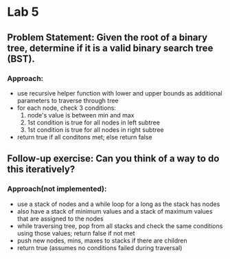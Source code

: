 # Lab 5

## Problem Statement: Given the root of a binary tree, determine if it is a valid binary search tree (BST).

### Approach:
- use recursive helper function with lower and upper bounds as additional parameters to traverse through tree
- for each node, check 3 conditions:
    1. node's value is between min and max
    2. 1st condition is true for all nodes in left subtree
    3. 1st condition is true for all nodes in right subtree
- return true if all conditons met; else return false

## Follow-up exercise: Can you think of a way to do this iteratively?
### Approach(not implemented):
- use a stack of nodes and a while loop for a long as the stack has nodes
- also have a stack of minimum values and a stack of maximum values that are assigned to the nodes
- while traversing tree, pop from all stacks and check the same conditions using those values; return false if not met
- push new nodes, mins, maxes to stacks if there are children
- return true (assumes no conditions failed during traversal)